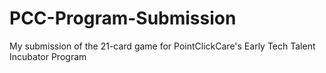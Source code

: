 # PCC-Program-Submission
My submission of the 21-card game for PointClickCare's Early Tech Talent Incubator Program

